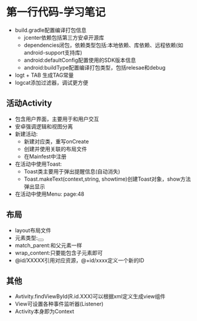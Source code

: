 # 第一行代码-学习笔记
* build.gradle配置编译打包信息
	- jcenter依赖包括第三方安卓开源库
	- dependencies闭包，依赖类型包括:本地依赖、库依赖、远程依赖(如android-support支持库)
	- android:defaultConfig配置使用的SDK版本信息
	- android:buildType配置编译打包类型，包括relesae和debug
* logt + TAB 生成TAG常量
* logcat添加过滤器，调试更方便



## 活动Activity
* 包含用户界面，主要用于和用户交互
* 安卓强调逻辑和视图分离
* 新建活动:
     - 新建对应类，重写onCreate
     - 创建并使用关联的布局文件
     - 在Mainfest中注册
* 在活动中使用Toast:
	- Toast类主要用于弹出提醒信息(自动消失)
	- Toast.makeText(context,string, showtime)创建Toast对象，show方法弹出显示
* 在活动中使用Menu:
page:48


## 布局
* layout布局文件
* 元素类型:<Button><TextView>
* match_parent:和父元素一样
* wrap_content:只要能包含子元素即可
* @id/XXXXX引用对应资源，@+id/xxxx定义一个新的ID

## 其他
* Avtivity.findViewById(R.id.XXX)可以根据xml定义生成view组件
* View可设置各种事件监听器(Listener)
* Activity本身即为Context
